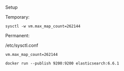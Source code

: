 Setup

Temporary:
```
sysctl -w vm.max_map_count=262144
```

Permanent:

/etc/sysctl.conf

```
vm.max_map_count=262144
```

```
docker run --publish 9200:9200 elasticsearch:6.6.1
```
